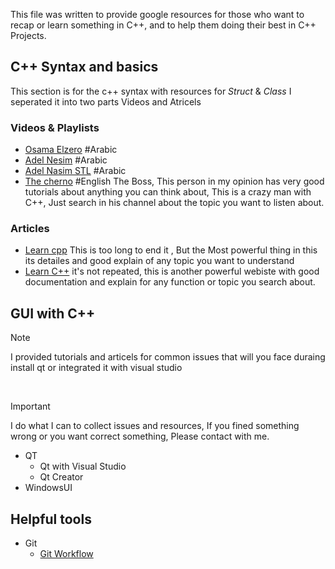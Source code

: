 
This file was written to provide google resources for those who want to recap or learn something in C++, and to help them doing their best in C++ Projects.

## C++ Syntax and basics 
This section is for the c++ syntax with resources for *Struct* & *Class* 
I seperated  it into two parts Videos and Atricels
### Videos & Playlists
- [Osama Elzero](https://www.youtube.com/playlist?list=PLDoPjvoNmBAwy-rS6WKudwVeb_x63EzgS) #Arabic
- [Adel Nesim](https://www.youtube.com/watch?v=z1FdInL8sjg&list=PLCInYL3l2AajFAiw4s1U4QbGszcQ-rAb3) #Arabic 
- [Adel Nasim STL](https://youtube.com/playlist?list=PLCInYL3l2AainAE4Xq2kdNGDfG0bys2xp&si=1yWrmyjphydjiqEJ) #Arabic 
- [The cherno](https://www.youtube.com/playlist?list=PLlrATfBNZ98dudnM48yfGUldqGD0S4FFb) #English 
	The Boss, This person in my opinion has very good tutorials about anything you can think about, This is a crazy man with C++, Just search in his channel about the topic you want to listen about.
	
### Articles
- [Learn cpp](https://www.learncpp.com/)
	This is too long to end it , But the Most powerful thing in this its detailes and good explain of any topic you want to understand
- [Learn C++](https://cplusplus.com/)
	it's not repeated, this is another powerful webiste with good documentation and explain for any function or topic you search about.
	
## GUI with C++
> [!NOTE]
> I provided tutorials and articels for common issues that will you face duraing install qt or integrated it with visual studio 
</br>

> [!IMPORTANT]
> I do what I can to collect issues and resources, If you fined something wrong or you want correct something, Please contact with me.

- QT
   - Qt with Visual Studio
   - Qt Creator
- WindowsUI
## Helpful tools
- Git
   - [Git Workflow](https://youtu.be/e9lnsKot_SQ?si=dV6J5iH_4eSjyXSa)

